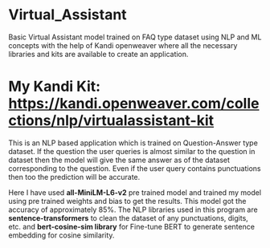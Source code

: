 # Virtual_Assistant
Basic Virtual Assistant model trained on FAQ type dataset using NLP and ML concepts with the help of Kandi openweaver where all the necessary libraries and kits are available to create an application.

# My Kandi Kit: https://kandi.openweaver.com/collections/nlp/virtualassistant-kit

This is an NLP based application which is trained on Question-Answer type dataset. If the question the user queries is almost similar to the question in dataset then the model will give the same answer as of the dataset corresponding to the question. Even if the user query contains punctuations then too the prediction will be accurate.

Here I have used **all-MiniLM-L6-v2** pre trained model and trained my model using pre trained weights and bias to get the results. This model got the accuracy of approximately 85%. The NLP libraries used in this program are **sentence-transformers** to clean the dataset of any punctuations, digits, etc. and **bert-cosine-sim library** for Fine-tune BERT to generate sentence embedding for cosine similarity.
